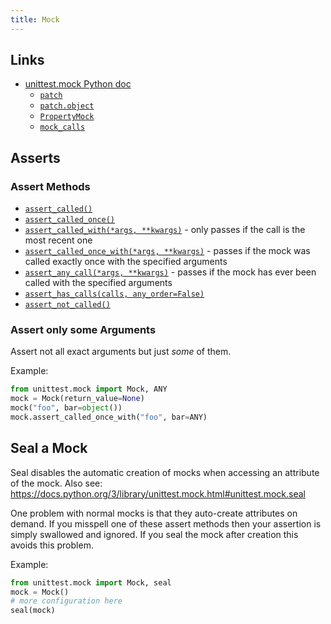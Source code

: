 ```yaml
---
title: Mock
---
```


## Links
- [unittest.mock Python doc](https://docs.python.org/3/library/unittest.mock.html)
  - [`patch`](https://docs.python.org/3/library/unittest.mock.html#patch)
  - [`patch.object`](https://docs.python.org/3/library/unittest.mock.html#patch-object)
  - [`PropertyMock`](https://docs.python.org/3/library/unittest.mock.html#unittest.mock.PropertyMock)
  - [`mock_calls`](https://docs.python.org/3/library/unittest.mock.html#unittest.mock.Mock.mock_calls)

## Asserts

### Assert Methods
- [`assert_called()`](https://docs.python.org/3/library/unittest.mock.html#unittest.mock.Mock.assert_called)
- [`assert_called_once()`](https://docs.python.org/3/library/unittest.mock.html#unittest.mock.Mock.assert_called_once)
- [`assert_called_with(*args, **kwargs)`](https://docs.python.org/3/library/unittest.mock.html#unittest.mock.Mock.assert_called_with) -
  only passes if the call is the most recent one
- [`assert_called_once_with(*args, **kwargs)`](https://docs.python.org/3/library/unittest.mock.html#unittest.mock.Mock.assert_called_once_with) -
  passes if the mock was called exactly once with the specified arguments
- [`assert_any_call(*args, **kwargs)`](https://docs.python.org/3/library/unittest.mock.html#unittest.mock.Mock.assert_any_call) -
  passes if the mock has ever been called with the specified arguments
- [`assert_has_calls(calls, any_order=False)`](https://docs.python.org/3/library/unittest.mock.html#unittest.mock.Mock.assert_has_calls)
- [`assert_not_called()`](https://docs.python.org/3/library/unittest.mock.html#unittest.mock.Mock.assert_not_called)

### Assert only some Arguments
Assert not all exact arguments but just *some* of them.

Example:
```python
from unittest.mock import Mock, ANY
mock = Mock(return_value=None)
mock("foo", bar=object())
mock.assert_called_once_with("foo", bar=ANY)
```

## Seal a Mock
Seal disables the automatic creation of mocks when accessing an attribute of the mock.
Also see: https://docs.python.org/3/library/unittest.mock.html#unittest.mock.seal

One problem with normal mocks is that they auto-create attributes on demand.
If you misspell one of these assert methods then your assertion is simply swallowed and ignored.
If you seal the mock after creation this avoids this problem.

Example:
```python
from unittest.mock import Mock, seal
mock = Mock()
# more configuration here
seal(mock)
```
